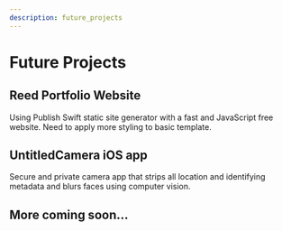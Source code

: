 ```yaml
---
description: future_projects
---
```

# Future Projects
## Reed Portfolio Website
Using Publish Swift static site generator with a fast and JavaScript free website. Need to apply more styling to basic template.
## UntitledCamera iOS app
Secure and private camera app that strips all location and identifying metadata and blurs faces using computer vision.
## More coming soon...
